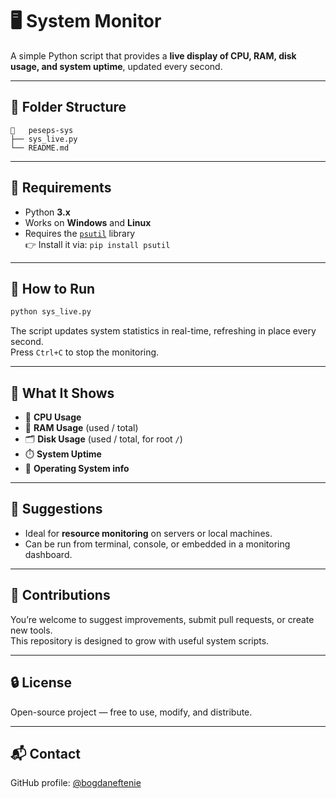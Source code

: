 # 🖥️ System Monitor

A simple Python script that provides a **live display of CPU, RAM, disk usage, and system uptime**, updated every second.

---

## 📂 Folder Structure

```
📁   peseps-sys
├── sys_live.py
└── README.md
```

---

## 🧰 Requirements

- Python **3.x**
- Works on **Windows** and **Linux**
- Requires the [`psutil`](https://pypi.org/project/psutil/) library  
  👉 Install it via: `pip install psutil`

---

## 🚀 How to Run

```bash
python sys_live.py
```

The script updates system statistics in real-time, refreshing in place every second.  
Press `Ctrl+C` to stop the monitoring.

---

## 🧪 What It Shows

- 🧠 **CPU Usage**
- 💾 **RAM Usage** (used / total)
- 🗂️ **Disk Usage** (used / total, for root `/`)
- ⏱️ **System Uptime**
- 🧩 **Operating System info**

---

## 📌 Suggestions

- Ideal for **resource monitoring** on servers or local machines.
- Can be run from terminal, console, or embedded in a monitoring dashboard.

---

## 🤝 Contributions

You’re welcome to suggest improvements, submit pull requests, or create new tools.  
This repository is designed to grow with useful system scripts.

---

## 🔒 License

Open-source project — free to use, modify, and distribute.

---

## 📬 Contact

GitHub profile: [@bogdaneftenie](https://github.com/bogdaneftenie)

